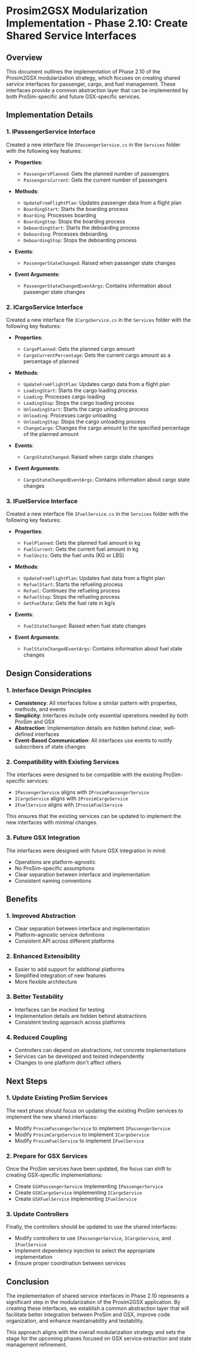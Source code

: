 # Prosim2GSX Modularization Implementation - Phase 2.10: Create Shared Service Interfaces

## Overview

This document outlines the implementation of Phase 2.10 of the Prosim2GSX modularization strategy, which focuses on creating shared service interfaces for passenger, cargo, and fuel management. These interfaces provide a common abstraction layer that can be implemented by both ProSim-specific and future GSX-specific services.

## Implementation Details

### 1. IPassengerService Interface

Created a new interface file `IPassengerService.cs` in the `Services` folder with the following key features:

- **Properties**:
  - `PassengersPlanned`: Gets the planned number of passengers
  - `PassengersCurrent`: Gets the current number of passengers

- **Methods**:
  - `UpdateFromFlightPlan`: Updates passenger data from a flight plan
  - `BoardingStart`: Starts the boarding process
  - `Boarding`: Processes boarding
  - `BoardingStop`: Stops the boarding process
  - `DeboardingStart`: Starts the deboarding process
  - `Deboarding`: Processes deboarding
  - `DeboardingStop`: Stops the deboarding process

- **Events**:
  - `PassengerStateChanged`: Raised when passenger state changes

- **Event Arguments**:
  - `PassengerStateChangedEventArgs`: Contains information about passenger state changes

### 2. ICargoService Interface

Created a new interface file `ICargoService.cs` in the `Services` folder with the following key features:

- **Properties**:
  - `CargoPlanned`: Gets the planned cargo amount
  - `CargoCurrentPercentage`: Gets the current cargo amount as a percentage of planned

- **Methods**:
  - `UpdateFromFlightPlan`: Updates cargo data from a flight plan
  - `LoadingStart`: Starts the cargo loading process
  - `Loading`: Processes cargo loading
  - `LoadingStop`: Stops the cargo loading process
  - `UnloadingStart`: Starts the cargo unloading process
  - `Unloading`: Processes cargo unloading
  - `UnloadingStop`: Stops the cargo unloading process
  - `ChangeCargo`: Changes the cargo amount to the specified percentage of the planned amount

- **Events**:
  - `CargoStateChanged`: Raised when cargo state changes

- **Event Arguments**:
  - `CargoStateChangedEventArgs`: Contains information about cargo state changes

### 3. IFuelService Interface

Created a new interface file `IFuelService.cs` in the `Services` folder with the following key features:

- **Properties**:
  - `FuelPlanned`: Gets the planned fuel amount in kg
  - `FuelCurrent`: Gets the current fuel amount in kg
  - `FuelUnits`: Gets the fuel units (KG or LBS)

- **Methods**:
  - `UpdateFromFlightPlan`: Updates fuel data from a flight plan
  - `RefuelStart`: Starts the refueling process
  - `Refuel`: Continues the refueling process
  - `RefuelStop`: Stops the refueling process
  - `GetFuelRate`: Gets the fuel rate in kg/s

- **Events**:
  - `FuelStateChanged`: Raised when fuel state changes

- **Event Arguments**:
  - `FuelStateChangedEventArgs`: Contains information about fuel state changes

## Design Considerations

### 1. Interface Design Principles

- **Consistency**: All interfaces follow a similar pattern with properties, methods, and events
- **Simplicity**: Interfaces include only essential operations needed by both ProSim and GSX
- **Abstraction**: Implementation details are hidden behind clear, well-defined interfaces
- **Event-Based Communication**: All interfaces use events to notify subscribers of state changes

### 2. Compatibility with Existing Services

The interfaces were designed to be compatible with the existing ProSim-specific services:

- `IPassengerService` aligns with `IProsimPassengerService`
- `ICargoService` aligns with `IProsimCargoService`
- `IFuelService` aligns with `IProsimFuelService`

This ensures that the existing services can be updated to implement the new interfaces with minimal changes.

### 3. Future GSX Integration

The interfaces were designed with future GSX integration in mind:

- Operations are platform-agnostic
- No ProSim-specific assumptions
- Clear separation between interface and implementation
- Consistent naming conventions

## Benefits

### 1. Improved Abstraction

- Clear separation between interface and implementation
- Platform-agnostic service definitions
- Consistent API across different platforms

### 2. Enhanced Extensibility

- Easier to add support for additional platforms
- Simplified integration of new features
- More flexible architecture

### 3. Better Testability

- Interfaces can be mocked for testing
- Implementation details are hidden behind abstractions
- Consistent testing approach across platforms

### 4. Reduced Coupling

- Controllers can depend on abstractions, not concrete implementations
- Services can be developed and tested independently
- Changes to one platform don't affect others

## Next Steps

### 1. Update Existing ProSim Services

The next phase should focus on updating the existing ProSim services to implement the new shared interfaces:

- Modify `ProsimPassengerService` to implement `IPassengerService`
- Modify `ProsimCargoService` to implement `ICargoService`
- Modify `ProsimFuelService` to implement `IFuelService`

### 2. Prepare for GSX Services

Once the ProSim services have been updated, the focus can shift to creating GSX-specific implementations:

- Create `GSXPassengerService` implementing `IPassengerService`
- Create `GSXCargoService` implementing `ICargoService`
- Create `GSXFuelService` implementing `IFuelService`

### 3. Update Controllers

Finally, the controllers should be updated to use the shared interfaces:

- Modify controllers to use `IPassengerService`, `ICargoService`, and `IFuelService`
- Implement dependency injection to select the appropriate implementation
- Ensure proper coordination between services

## Conclusion

The implementation of shared service interfaces in Phase 2.10 represents a significant step in the modularization of the Prosim2GSX application. By creating these interfaces, we establish a common abstraction layer that will facilitate better integration between ProSim and GSX, improve code organization, and enhance maintainability and testability.

This approach aligns with the overall modularization strategy and sets the stage for the upcoming phases focused on GSX service extraction and state management refinement.
